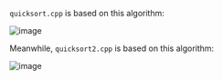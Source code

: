 `quicksort.cpp` is based on this algorithm:

![image](https://user-images.githubusercontent.com/29671825/154801062-c601257f-b1e1-48b4-b031-24d9b43082f6.png)

Meanwhile, `quicksort2.cpp` is based on this algorithm:

![image](https://user-images.githubusercontent.com/29671825/154801070-9115cd39-c7da-4ae2-9199-b187bf294dae.png)
